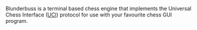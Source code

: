 Blunderbuss is a terminal based chess engine that implements the Universal Chess Interface ([UCI](https://page.mi.fu-berlin.de/block/uci.htm)) protocol for use with your favourite chess GUI program.
